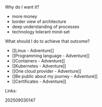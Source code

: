 Why do I want it?

- more money
- border view of architecture
- deep understanding of processes
- technology tolerant mind-set

What should I do to achieve that outcome?

- [[Linux - Adventure]]
- [[Programming language - Adventure]]
- [[Containers - Adventure]]
- [[Kubernetes - Adventure]]
- [[One cloud provider - Adventure]]
- [[Be public about my journey - Adventure]]
- [[Certificates - Adventure]]

Links:

202509030147

